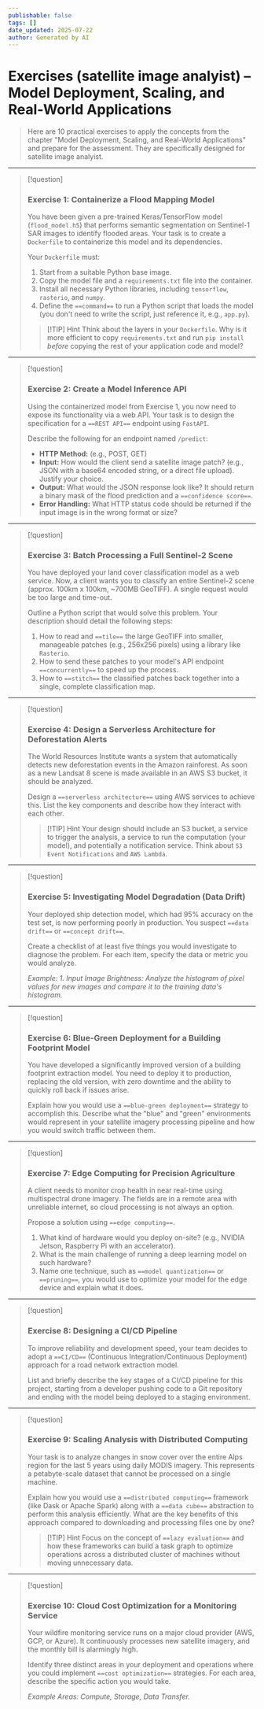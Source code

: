 ```yaml
---
publishable: false
tags: []
date_updated: 2025-07-22
author: Generated by AI
---
```


# Exercises (satellite image analyist) – Model Deployment, Scaling, and Real-World Applications
> Here are 10 practical exercises to apply the concepts from the chapter "Model Deployment, Scaling, and Real-World Applications" and prepare for the assessment. They are specifically designed for satellite image analyist.

---

> [!question]
> ### Exercise 1: Containerize a Flood Mapping Model
> You have been given a pre-trained Keras/TensorFlow model (`flood_model.h5`) that performs semantic segmentation on Sentinel-1 SAR images to identify flooded areas. Your task is to create a `Dockerfile` to containerize this model and its dependencies.
> 
> Your `Dockerfile` must:
> 1.  Start from a suitable Python base image.
> 2.  Copy the model file and a `requirements.txt` file into the container.
> 3.  Install all necessary Python libraries, including `tensorflow`, `rasterio`, and `numpy`.
> 4.  Define the `==command==` to run a Python script that loads the model (you don't need to write the script, just reference it, e.g., `app.py`).
>
> > [!TIP] Hint
> > Think about the layers in your `Dockerfile`. Why is it more efficient to copy `requirements.txt` and run `pip install` *before* copying the rest of your application code and model?

---

> [!question]
> ### Exercise 2: Create a Model Inference API
> Using the containerized model from Exercise 1, you now need to expose its functionality via a web API. Your task is to design the specification for a `==REST API==` endpoint using `FastAPI`.
> 
> Describe the following for an endpoint named `/predict`:
> -   **HTTP Method:** (e.g., POST, GET)
> -   **Input:** How would the client send a satellite image patch? (e.g., JSON with a base64 encoded string, or a direct file upload). Justify your choice.
> -   **Output:** What would the JSON response look like? It should return a binary mask of the flood prediction and a `==confidence score==`.
> -   **Error Handling:** What HTTP status code should be returned if the input image is in the wrong format or size?

---

> [!question]
> ### Exercise 3: Batch Processing a Full Sentinel-2 Scene
> You have deployed your land cover classification model as a web service. Now, a client wants you to classify an entire Sentinel-2 scene (approx. 100km x 100km, ~700MB GeoTIFF). A single request would be too large and time-out.
> 
> Outline a Python script that would solve this problem. Your description should detail the following steps:
> 1.  How to read and `==tile==` the large GeoTIFF into smaller, manageable patches (e.g., 256x256 pixels) using a library like `Rasterio`.
> 2.  How to send these patches to your model's API endpoint `==concurrently==` to speed up the process.
> 3.  How to `==stitch==` the classified patches back together into a single, complete classification map.

---

> [!question]
> ### Exercise 4: Design a Serverless Architecture for Deforestation Alerts
> The World Resources Institute wants a system that automatically detects new deforestation events in the Amazon rainforest. As soon as a new Landsat 8 scene is made available in an AWS S3 bucket, it should be analyzed.
>
> Design a `==serverless architecture==` using AWS services to achieve this. List the key components and describe how they interact with each other.
>
> > [!TIP] Hint
> > Your design should include an S3 bucket, a service to trigger the analysis, a service to run the computation (your model), and potentially a notification service. Think about `S3 Event Notifications` and `AWS Lambda`.

---

> [!question]
> ### Exercise 5: Investigating Model Degradation (Data Drift)
> Your deployed ship detection model, which had 95% accuracy on the test set, is now performing poorly in production. You suspect `==data drift==` or `==concept drift==`.
> 
> Create a checklist of at least five things you would investigate to diagnose the problem. For each item, specify the data or metric you would analyze.
>
> *Example: 1. Input Image Brightness: Analyze the histogram of pixel values for new images and compare it to the training data's histogram.*

---

> [!question]
> ### Exercise 6: Blue-Green Deployment for a Building Footprint Model
> You have developed a significantly improved version of a building footprint extraction model. You need to deploy it to production, replacing the old version, with zero downtime and the ability to quickly roll back if issues arise.
> 
> Explain how you would use a `==blue-green deployment==` strategy to accomplish this. Describe what the "blue" and "green" environments would represent in your satellite imagery processing pipeline and how you would switch traffic between them.

---

> [!question]
> ### Exercise 7: Edge Computing for Precision Agriculture
> A client needs to monitor crop health in near real-time using multispectral drone imagery. The fields are in a remote area with unreliable internet, so cloud processing is not always an option.
> 
> Propose a solution using `==edge computing==`.
> 1.  What kind of hardware would you deploy on-site? (e.g., NVIDIA Jetson, Raspberry Pi with an accelerator).
> 2.  What is the main challenge of running a deep learning model on such hardware?
> 3.  Name one technique, such as `==model quantization==` or `==pruning==`, you would use to optimize your model for the edge device and explain what it does.

---

> [!question]
> ### Exercise 8: Designing a CI/CD Pipeline
> To improve reliability and development speed, your team decides to adopt a `==CI/CD==` (Continuous Integration/Continuous Deployment) approach for a road network extraction model.
>
> List and briefly describe the key stages of a CI/CD pipeline for this project, starting from a developer pushing code to a Git repository and ending with the model being deployed to a staging environment.

---

> [!question]
> ### Exercise 9: Scaling Analysis with Distributed Computing
> Your task is to analyze changes in snow cover over the entire Alps region for the last 5 years using daily MODIS imagery. This represents a petabyte-scale dataset that cannot be processed on a single machine.
>
> Explain how you would use a `==distributed computing==` framework (like Dask or Apache Spark) along with a `==data cube==` abstraction to perform this analysis efficiently. What are the key benefits of this approach compared to downloading and processing files one by one?
>
> > [!TIP] Hint
> > Focus on the concept of `==lazy evaluation==` and how these frameworks can build a task graph to optimize operations across a distributed cluster of machines without moving unnecessary data.

---

> [!question]
> ### Exercise 10: Cloud Cost Optimization for a Monitoring Service
> Your wildfire monitoring service runs on a major cloud provider (AWS, GCP, or Azure). It continuously processes new satellite imagery, and the monthly bill is alarmingly high.
>
> Identify three distinct areas in your deployment and operations where you could implement `==cost optimization==` strategies. For each area, describe the specific action you would take.
>
> *Example Areas: Compute, Storage, Data Transfer.*